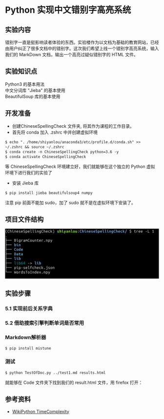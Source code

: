 # Python 实现中文错别字高亮系统  

## 实验内容  

错别字一直是挺影响读者体验的东西。实验楼作为以文档为基础的教育网站，已经由用户纠正了很多文档中的错别字。这次我们希望上线一个错别字高亮系统，输入我们的 MarkDown 文档，输出一个高亮过疑似错别字的 HTML 文件。  

## 实验知识点  

Python3 的基本用法  
中文分词库 "Jieba" 的基本使用  
BeautifulSoup 库的基本使用  


## 开发准备  

- 创建ChineseSpellingCheck 文件夹, 将其作为课程的工作目录。  
- 首先将 conda 加入 .zshrc 中并创建虚拟环境  

```
$ echo ". /home/shiyanlou/anaconda3/etc/profile.d/conda.sh" >> ~/.zshrc && source ~/.zshrc
$ conda create -n ChineseSpellingCheck python=3.6 -y
$ conda activate ChineseSpellingCheck
```

等 ChineseSpellingCheck 环境建立好，我们就能够在这个独立的 Python 虚拟环境下进行我们的实验了

- 安装 Jieba 库  

```
$ pip install jieba beautifulsoup4 numpy
```

注意 pip 前面不能加 sudo，加了 sudo 就不是在虚拟环境下安装了。  

## 项目文件结构  

![](./项目文件结构.png)  

## 实验步骤  

### 5.1 实现前后关系字典  

### 5.2 借助搜索引擎判断单词是否常用  


### Markdown解析器  

```
$ pip install mistune
```

### 测试  

```
$ python TestOfDoc.py ../test1.md results.html
```

就能够在 Code 文件夹下找到我们的 result.html 文件，用 firefox 打开：  


## 参考资料  

- [WikiPython TimeComplexity](https://wiki.python.org/moin/TimeComplexity)  